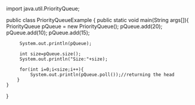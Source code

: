 import java.util.PriorityQueue;

public class PriorityQueueExample
{
	public static void main(String args[]){
		PriorityQueue<Integer> pQueue = new PriorityQueue<Integer>();
		 pQueue.add(20);
		 pQueue.add(10);
		 pQueue.add(15);
		 
		 System.out.println(pQueue);
		 
		 int size=pQueue.size();
		 System.out.println("Size:"+size);
		 
		 for(int i=0;i<size;i++){
			 System.out.println(pQueue.poll());//returning the head
		}
	}
}
